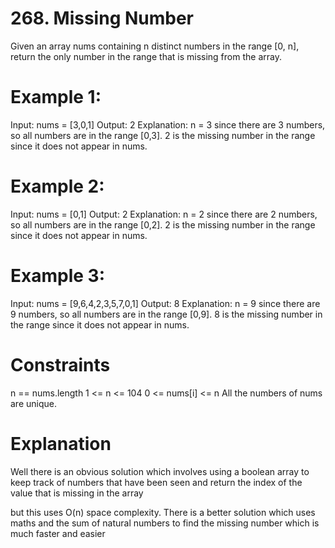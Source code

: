 # 268. Missing Number
Given an array nums containing n distinct numbers in the range [0, n], return the only number in the range that is missing from the array.

# Example 1:

Input: nums = [3,0,1]
Output: 2
Explanation: n = 3 since there are 3 numbers, so all numbers are in the range [0,3]. 2 is the missing number in the range since it does not appear in nums.

# Example 2:

Input: nums = [0,1]
Output: 2
Explanation: n = 2 since there are 2 numbers, so all numbers are in the range [0,2]. 2 is the missing number in the range since it does not appear in nums.

# Example 3:

Input: nums = [9,6,4,2,3,5,7,0,1]
Output: 8
Explanation: n = 9 since there are 9 numbers, so all numbers are in the range [0,9]. 8 is the missing number in the range since it does not appear in nums.

# Constraints
n == nums.length
1 <= n <= 104
0 <= nums[i] <= n
All the numbers of nums are unique.

# Explanation
Well there is an obvious solution which involves using a boolean array to keep track of numbers that have been seen and return the index of the value that is missing in the array 

but this uses O(n) space complexity. There is a better solution which uses maths and the sum of natural numbers to 
find the missing number which is much faster and easier
